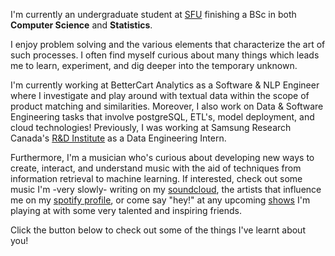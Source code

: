 I'm currently an undergraduate student at [SFU](https://www.sfu.ca) finishing a BSc in both **Computer Science** and **Statistics**.

I enjoy problem solving and the various elements that characterize the art of such processes. I often find myself curious about many things which leads me to learn, experiment, and dig deeper into the temporary unknown. 

I'm currently working at BetterCart Analytics as a Software & NLP Engineer where I investigate and play around with textual data within the scope of product matching and similarities. Moreover, I also work on  Data & Software Engineering tasks that involve postgreSQL, ETL's, model deployment, and cloud technologies! Previously, I was working at Samsung Research Canada's [R&D Institute](https://research.samsung.com/srca) as a Data Engineering Intern.

Furthermore, I'm a musician who's curious about developing new ways to create, interact, and understand music with the aid of techniques from information retrieval to machine learning. If interested, check out some music I'm -very slowly- writing on my [soundcloud](https://soundcloud.com/choenden-kyirong), the artists that influence me on my [spotify profile](https://open.spotify.com/user/12182139320?si=17bed67a334541f4), or come say "hey!" at any upcoming [shows](https://linktr.ee/ckyirong) I'm playing at with some very talented and inspiring friends.

<!---Previously, I worked as a Machine Learning Engineer Intern for [WorkSafeBC](https://www.worksafebc.com/en) on the Innovation Team. Moreover, I also work as a Data Scientist and Software Developer for [BetterCart](https://bettercart.ca/home). Previously, I worked in the Data Analytics division of the Strategic Policy Branch at the [CBSA](https://www.cbsa-asfc.gc.ca/menu-eng.html) as a Junior Data Scientist Intern.
I'm deeply passionate about music and the applications of AI to audio/music such as music information retrieval and composition. Moreover, I previously studied Jazz Performance for Trombone at the [University of Toronto](https://music.utoronto.ca/index.php). If I'm not on my computer, you'll most likely find me on the basketball court, soccer pitch, or playing/listening to [music](https://open.spotify.com/playlist/5nnUhG5qJfB8Pzs7Vodlii?si=v3lE_DKHSBaygH-eEBzpBQ).-->
Click the button below to check out some of the things I've learnt about you!
